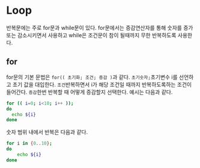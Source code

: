 # Loop
반복문에는 주로 for문과 while문이 있다.
for문에서는 증감연산자를 통해 숫자를 증가 또는 감소시키면서 사용하고 while은 조건문이 참이 될때까지 무한 반복하도록 사용한다.

## for
for문의 기본 문법은 ``for(( 초기화; 조건; 증감 )``과 같다.
``초기숫자;``초기변수 i를 선언하고 초기 값을 대입한다.
``조건``반복하면서 i가 해당 조건일 때까지 반복하도록하는 조건이 들어간다.
``증감``한번 반복할 때 어떻게 증감할지 선택한다.
예시는 다음과 같다.
```bash
for (( i=0; i<10; i++ ));
do
  echo ${i}
done
```
숫자 범위 내에서 반복은 다음과 같다.
```bash
for i in {0..10};
do
    echo ${i}
done
```
